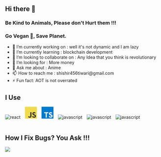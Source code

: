 ## Hi there 👋
### Be Kind to Animals, Please don't Hurt them !!!
### Go Vegan 💚, Save Planet.
<ul>
 
  <li>🔭 I’m currently working on : well it's not dynamic and I am lazy</li>
  <li>🌱 I’m currently learning : blockchain development</li>
  <li>👯 I’m looking to collaborate on : Any Idea that you think is revolutionary</li>
  <li>🤔 I’m looking for : More money </li>
  <li>💬 Ask me about : Anime</li>
  <li>📫 How to reach me : shishir456tiwari@gmail.com </li>
  <li>⚡ Fun fact: AOT is not overrated</li>
</ul>
<div>
  <h2>I Use</h2>
  <div>
    <img src="https://img.icons8.com/color/344/react-native.png" alt="react" width="40" height="40" /> 
    <img src="https://raw.githubusercontent.com/devicons/devicon/master/icons/javascript/javascript-original.svg" alt="javascript" width="40" height="40" style="margin-left: 10px;" />
    <img src="https://raw.githubusercontent.com/devicons/devicon/master/icons/typescript/typescript-original.svg" alt="javascript" width="40" height="40" style="margin-left: 10px;" />
    <img src="https://keyholesoftware.com/wp-content/uploads/Edge.js-1.jpg" alt="javascript" width="80" height="40" style="margin-left: 10px;" />
    <img src="https://cdn.freebiesupply.com/logos/large/2x/figma-1-logo-svg-vector.svg" alt="javascript" width="40" height="40" style="margin-left: 10px;" />
    <img src="https://img.icons8.com/color/452/firebase.png" alt="javascript" width="40" height="40" style="margin-left: 10px;" />
  </div>
  <br/>
  <h2 >How I Fix Bugs? You Ask !!!</h2>
<img src="https://i.imgur.com/FX27d06.gif"/>
  <br/>
 <br/>
 <!--   <img  src="https://github-readme-stats.vercel.app/api?username=shishirtiwari23&show_icons=true&title_color=c9d1d9&bg_color=0d1117&text_color=c9d1d9&icon_color=238636"/> -->
</div>
